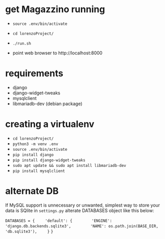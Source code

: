 # get Magazzino running

- `source .env/bin/activate`

- `cd lorenzoProject/`

- `./run.sh`

- point web browser to http://localhost:8000

# requirements
- django
- django-widget-tweaks
- mysqlclient
- libmariadb-dev (debian package)

# creating a virtualenv
- `cd lorenzoProject/`
- `python3 -m venv .env`
- `source .env/bin/activate`
- `pip install django`
- `pip install django-widget-tweaks`
- `sudo apt update && sudo apt install libmariadb-dev`
- `pip install mysqlclient`


# alternate DB
If MySQL support is unnecessary or unwanted, simplest way to store your data is SQlite
in `settings.py` alterate DATABASES object like this below:

`DATABASES = {`
`    'default': {`
`        'ENGINE': 'django.db.backends.sqlite3',`
`        'NAME': os.path.join(BASE_DIR, 'db.sqlite3'),`
`    }`
`}`
